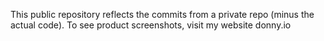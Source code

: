 This public repository reflects the commits from a private repo (minus the actual code). To see product screenshots, visit my website donny.io